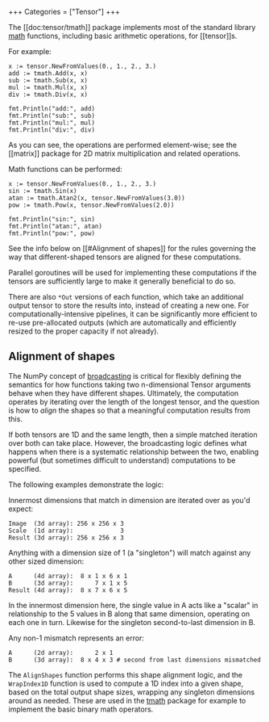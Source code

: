 +++
Categories = ["Tensor"]
+++

The [[doc:tensor/tmath]] package implements most of the standard library [math](https://pkg.go.dev/math) functions, including basic arithmetic operations, for [[tensor]]s.

For example:

```Goal
x := tensor.NewFromValues(0., 1., 2., 3.)
add := tmath.Add(x, x)
sub := tmath.Sub(x, x)
mul := tmath.Mul(x, x)
div := tmath.Div(x, x)

fmt.Println("add:", add)
fmt.Println("sub:", sub)
fmt.Println("mul:", mul)
fmt.Println("div:", div)
```

As you can see, the operations are performed element-wise; see the [[matrix]] package for 2D matrix multiplication and related operations.

Math functions can be performed:

```Goal
x := tensor.NewFromValues(0., 1., 2., 3.)
sin := tmath.Sin(x)
atan := tmath.Atan2(x, tensor.NewFromValues(3.0))
pow := tmath.Pow(x, tensor.NewFromValues(2.0))

fmt.Println("sin:", sin)
fmt.Println("atan:", atan)
fmt.Println("pow:", pow)
```

See the info below on [[#Alignment of shapes]] for the rules governing the way that different-shaped tensors are aligned for these computations.

Parallel goroutines will be used for implementing these computations if the tensors are sufficiently large to make it generally beneficial to do so.

There are also `*Out` versions of each function, which take an additional output tensor to store the results into, instead of creating a new one. For computationally-intensive pipelines, it can be significantly more efficient to re-use pre-allocated outputs (which are automatically and efficiently resized to the proper capacity if not already).

## Alignment of shapes

The NumPy concept of [broadcasting](https://numpy.org/doc/stable/user/basics.broadcasting.html) is critical for flexibly defining the semantics for how functions taking two n-dimensional Tensor arguments behave when they have different shapes. Ultimately, the computation operates by iterating over the length of the longest tensor, and the question is how to _align_ the shapes so that a meaningful computation results from this.

If both tensors are 1D and the same length, then a simple matched iteration over both can take place. However, the broadcasting logic defines what happens when there is a systematic relationship between the two, enabling powerful (but sometimes difficult to understand) computations to be specified.

The following examples demonstrate the logic:

Innermost dimensions that match in dimension are iterated over as you'd expect:
```
Image  (3d array): 256 x 256 x 3
Scale  (1d array):             3
Result (3d array): 256 x 256 x 3
```

Anything with a dimension size of 1 (a "singleton") will match against any other sized dimension:
```
A      (4d array):  8 x 1 x 6 x 1
B      (3d array):      7 x 1 x 5
Result (4d array):  8 x 7 x 6 x 5
```
In the innermost dimension here, the single value in A acts like a "scalar" in relationship to the 5 values in B along that same dimension, operating on each one in turn. Likewise for the singleton second-to-last dimension in B.

Any non-1 mismatch represents an error:
```
A      (2d array):      2 x 1
B      (3d array):  8 x 4 x 3 # second from last dimensions mismatched
```

The `AlignShapes` function performs this shape alignment logic, and the `WrapIndex1D` function is used to compute a 1D index into a given shape, based on the total output shape sizes, wrapping any singleton dimensions around as needed. These are used in the [tmath](tmath) package for example to implement the basic binary math operators.

